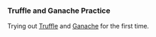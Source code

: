### Truffle and Ganache Practice
Trying out
[Truffle](https://trufflesuite.com/truffle/)
and
[Ganache](https://trufflesuite.com/ganache/)
for the first time.
